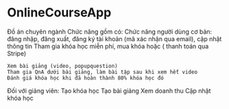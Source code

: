 # OnlineCourseApp
Đồ án chuyên ngành
Chức năng gồm có:
   Chức năng người dùng cơ bản: đăng nhập, đăng xuất, đăng ký tài khoản (mã xác nhận qua email), cập nhật thông tin
  Tham gia khóa học miễn phí, mua khóa hoặc ( thanh toán qua Stripe)
 
    Xem bài giảng (video, popupquestion)
    Tham gia QnA dưới bài giảng, làm bài tập sau khi xem hết video
    Đánh giá khóa học khi đã hoàn thành 80% khóa học đó
  Đối với giảng viên:
    Tạo khóa học
    Tạo bài giảng
    Xem doanh thu
    Cập nhật khóa học
